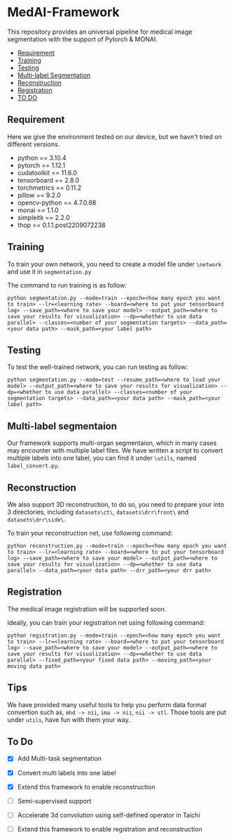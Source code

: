 # MedAI-Framework
This repository provides an universal pipeline for medical image segmentation with the support of Pytorch &amp; MONAI.

* <a href="#require">Requirement</a>
* <a href="#train">Training</a>
* <a href="#test">Testing</a>
* <a href="#multi">Multi-label Segmentation</a>
* <a href="#recon">Reconstruction</a>
* <a href="#regis">Registration</a>
* <a href="#todo">TO DO</a>

## <div id="require">Requirement</div>

Here we give the environment tested on our device, but we havn't tried on different versions.
- python == 3.10.4
- pytorch == 1.12.1
- cudatoolkit == 11.6.0
- tensorboard == 2.8.0
- torchmetrics == 0.11.2
- pillow == 9.2.0
- opencv-python == 4.7.0.68
- monai == 1.1.0
- simpleitk == 2.2.0
- thop == 0.1.1.post2209072238

## <div id="train">Training</div>

To train your own network, you need to create a model file under `\network` and use it in `segmentation.py`

The command to run training is as follow:
```
python segmentation.py --mode=train --epoch=<how many epoch you want to train> --lr=<learning rate> --board=<where to put your tensorboard log> --save_path=<where to save your model> --output_path=<where to save your results for visualization> --dp=<whether to use data parallel> --classes=<number of your segmentation targets> --data_path=<your data path> --mask_path=<your label path>
```

## <div id="test">Testing</div>

To test the well-trained network, you can run testing as follow:
```
python segmentation.py --mode=test --resume_path=<where to load your model> --output_path=<where to save your results for visualization> --dp=<whether to use data parallel> --classes=<number of your segmentation targets> --data_path=<your data path> --mask_path=<your label path>
```

## <div id="multi">Multi-label segmentaion</div>

Our framework supports multi-organ segmentaion, which in many cases may encounter with multiple label files. We have written a script to convert multiple labels into one label, you can find it under `\utils`, named `label_convert.py`.

## <div id="recon">Reconstruction</div>

We also support 3D reconstruction, to do so, you need to prepare your into 3 directories, including `datasets\ct\`, `datasets\drr\front\` and `datasets\drr\side\`.

To train your reconstruction net, use following command:
```
python reconstruction.py --mode=train --epoch=<how many epoch you want to train> --lr=<learning rate> --board=<where to put your tensorboard log> --save_path=<where to save your model> --output_path=<where to save your results for visualization> --dp=<whether to use data parallel> --data_path=<your data path> --drr_path=<your drr path>
```

## <div id="regis">Registration</div>

The medical image registration will be supported soon.

Ideally, you can train your registration net using following command:
```
python registration.py --mode=train --epoch=<how many epoch you want to train> --lr=<learning rate> --board=<where to put your tensorboard log> --save_path=<where to save your model> --output_path=<where to save your results for visualization> --dp=<whether to use data parallel> --fixed_path=<your fixed data path> --moving_path=<your moving data path>
```

## Tips

We have provided many useful tools to help you perform data format convertion such as, `mhd -> nii`, `ima -> nii`, `nii -> stl`. Those tools are put under `utils`, have fun with them your way.

## <div id="todo">To Do</div>
- [x] Add Multi-task segmentation
- [x] Convert multi labels into one label
- [x] Extend this framework to enable reconstruction
- [ ] Semi-supervised support
- [ ] Accelerate 3d convolution using self-defined operator in Taichi
- [ ] Extend this framework to enable registration and reconstruction

